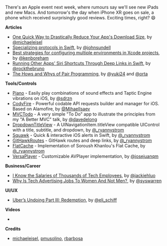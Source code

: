 There's an Apple event next week, where rumours say we'll see new iPads and new Macs. And tomorrow's the day when iPhone XR goes on sale, a phone which received surprisingly good reviews. Exciting times, right? 😄

**Articles**

* [One Quick Way to Drastically Reduce Your App's Download Size](https://medium.com/@michael.eisel/one-trick-to-drastically-reduce-your-ios-apps-downlsize-ae68aad0d369), by [@michaeleisel](https://twitter.com/michaeleisel)
* [Specializing protocols in Swift](https://www.swiftbysundell.com/posts/specializing-protocols-in-swift), by [@johnsundell](https://twitter.com/johnsundell)
* [Best strategies for configuring multiple environments in Xcode projects](https://kenb.us/best-strategies-for-configuring-multiple-environments-in-xcode-projects), by [@kenboreham](https://twitter.com/kenboreham)
* [Running Other Apps' Siri Shortcuts Through Deep Links in Swift](https://swiftrocks.com/running-other-apps-siri-shortcuts-through-deep-links-in-swift.html), by [@rockthebruno](https://twitter.com/rockthebruno)
* [The Hows and Whys of Pair Programming](http://artsy.github.io/blog/2018/10/19/pair-programming/), by [@yuki24](https://twitter.com/yuki24) and [@orta](https://twitter.com/orta)

**Tools/Controls**

* [Piano](https://github.com/saoudrizwan/Piano) - Easily play combinations of sound effects and Taptic Engine vibrations on iOS, by [@sdrzn](https://twitter.com/sdrzn)
* [CodyFire](https://github.com/MihaelIsaev/CodyFire) - Powerful codable API requests builder and manager for iOS. Based on Alamofire, by [@MihaelIsaev](https://twitter.com/MihaelIsaev)
* [MVCTodo](https://github.com/davedelong/MVCTodo) - A very simple "To Do" app to illustrate the principles from my "A Better MVC" talk, by [@davedelong](https://twitter.com/davedelong)
* [DropdownTitleView](https://github.com/GitHawkApp/DropdownTitleView) - A UINavigationItem.titleView compatible UIControl with a title, subtitle, and dropdown, by [@_ryannystrom](https://twitter.com/_ryannystrom)
* [Squawk](https://github.com/GitHawkApp/Squawk) - Quick & interactive iOS alerts in Swift, by [@_ryannystrom](https://twitter.com/_ryannystrom)
* [GitHawkRoutes](https://github.com/GitHawkApp/GitHawkRoutes) - GitHawk routes and deep links, by [@_ryannystrom](https://twitter.com/_ryannystrom)
* [FlatCache](https://github.com/GitHawkApp/FlatCache) - Implementation of Soroush Khanlou's Flat Cache, by [@_ryannystrom](https://twitter.com/_ryannystrom)
* [VersaPlayer](https://github.com/josejuanqm/VersaPlayer) - Customizable AVPlayer implementation, by [@josejuanqm](https://twitter.com/josejuanqm)

**Business/Career**

* [I Know the Salaries of Thousands of Tech Employees](https://medium.com/s/powertrip/i-know-the-salaries-of-thousands-of-tech-employees-4841bc26d753), by [@jackiehluo](https://twitter.com/jackiehluo)
* [Why Is Tech Advertising Jobs To Women And Not Men?](https://medium.com/@syswarren/why-is-tech-advertising-jobs-to-women-and-not-men-ecd7c4a12909?_branch_match_id=521579119710090383), by [@syswarren](https://twitter.com/syswarren)

**UI/UX**

* [Uber’s Undoing Part III: Redemption](http://www.elischiff.com/blog/2018/10/24/ubers-undoing-part-iii-redemption), by [@eli_schiff](https://twitter.com/eli_schiff)

**Videos**

* 

**Credits**

* [michaeleisel](https://github.com/michaeleisel), [pmusolino](https://github.com/pmusolino), [rbarbosa](https://github.com/rbarbosa)
